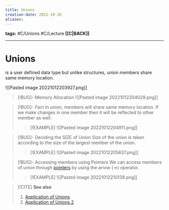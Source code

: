 ```yaml
---
title: Unions
creation-date: 2022-10-26
aliases:
---
```

**tags:** #C/Unions #C/Lecture 
**[[C|BACK]]**

---
# Unions
is a user defined data type but unlike structures, union members share same memory location.

![[Pasted image 20221012203927.png]]

>[!BUG]- Memory Allocation
>![[Pasted image 20221012204029.png]]

>[!BUG]- Fact
>In union, members will share same memory location. If we make changes in one member then it will be reflected to other member as well.
>
>>[!EXAMPLE]
>>![[Pasted image 20221012204911.png]]

>[!BUG]- Deciding the SIZE of Union
>Size of the union is taken according to the size of the largest member of the union.
>
>>[!EXAMPLE]
>>![[Pasted image 20221012205637.png]]

>[!BUG]- Accessing members using Pointers
>We can access members of union through [pointers](Cpointers.md) by using the arrow (->) operator.
>>[!EXAMPLE]
>>![[Pasted image 20221012210138.png]]

>[!CITE] **See also**
>1. [Application of Unions](CUNIONSapplications.md)
>2. [Application of Unions 2](CUNIONSapplications2.md)